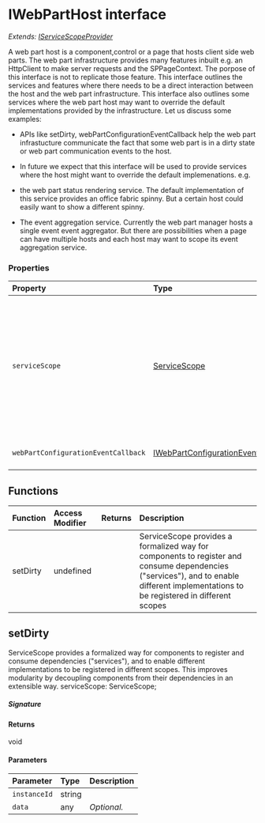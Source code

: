# IWebPartHost interface

_Extends: [IServiceScopeProvider](IServiceScopeProvider.md)_



A web part host is a component,control or a page that hosts client side web parts. 
The web part infrastructure provides many features inbuilt e.g. an HttpClient to make 
server requests and the SPPageContext. The porpose of this interface is not to replicate 
those feature. This interface outlines the services and features where there needs to be 
a direct interaction between the host and the web part infrastructure. This interface also 
outlines some services where the web part host may want to override the default 
implementations provided by the infrastructure. Let us discuss some examples: 
 
- APIs like setDirty, webPartConfigurationEventCallback help the web part infrastucture 
communicate the fact that some web part is in a dirty state or web part communication 
events to the host. 
 
- In future we expect that this interface will be used to provide services where the host 
might want to override the default implemenations. e.g. 
- the web part status rendering service. The default implementation of this service 
provides an office fabric spinny. But a certain host could easily want to show a 
different spinny. 
 
- The event aggregation service. Currently the web part manager hosts a single event 
event aggregator. But there are possibilities when a page can have multiple hosts 
and each host may want to scope its event aggregation service.




### Properties

| Property	   | Type	| Description|
|:-------------|:-------|:-----------|
|`serviceScope`      | [ServiceScope](ServiceScope.md) | ServiceScope provides a formalized way for components to register and consume dependencies  ("services"), and to enable different implementations to be registered in different scopes |
|`webPartConfigurationEventCallback`      | [IWebPartConfigurationEventCallback](IWebPartConfigurationEventCallback.md) | Web part configuration event callback |





## Functions

| Function	   | Access Modifier | Returns	| Description|
|:-------------|:----|:-------|:-----------|
|setDirty      | undefined | | ServiceScope provides a formalized way for components to register and consume dependencies  ("services"), and to enable different implementations to be registered in different scopes |


## setDirty

ServiceScope provides a formalized way for components to register and consume dependencies 
("services"), and to enable different implementations to be registered in different scopes. 
This improves modularity by decoupling components from their dependencies in an extensible way. 
serviceScope: ServiceScope;

##### Signature

#### Returns
void

#### Parameters


| Parameter	   | Type    | Description |
|:-------------|:---------------|:------------|
| `instanceId`    | string |  |
| `data`    | any | _Optional._ |

